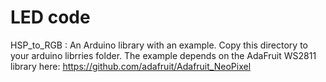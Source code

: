 LED code
====

HSP_to_RGB : An Arduino library with an example. Copy this directory to your arduino librries folder. The example depends on the AdaFruit WS2811 library here: https://github.com/adafruit/Adafruit_NeoPixel









